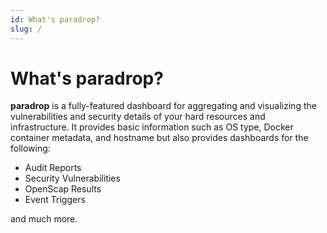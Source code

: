```yaml
---
id: What's paradrop?
slug: /
---
```


# What's paradrop?

**paradrop** is a fully-featured dashboard for aggregating and visualizing the vulnerabilities and security details of your hard resources and infrastructure.
It provides basic information such as OS type, Docker container metadata, and hostname but also provides dashboards for the following:

- Audit Reports
- Security Vulnerabilities
- OpenScap Results
- Event Triggers

and much more.
